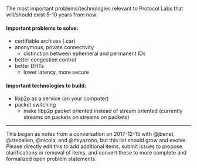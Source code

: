 The most important problems/technologies relevant to Protocol Labs that will/should exist 5-10 years from now:

#### Important problems to solve:
- certifiable archives (.car)
- anonymous, private connectivity
	- distinction between ephemeral and permanent IDs
- better congestion control
- better DHTs
	- lower latency, more secure

#### Important technologies to build: 
- libp2p as a service (on your computer)
- packet switching
	- make libp2p packet oriented instead of stream oriented (currently streams on packets on streams on packets)


---
This began as notes from a conversation on 2017-12-15 with @jbenet, @stebalien, @nicola, and @miyazono, but this list should grow and evolve. Please directly edit this to add additional items, submit issues to propose clarifications or removal of items, and convert these to more complete and formalized open problem statements.
